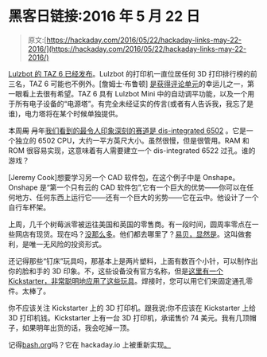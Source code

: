 # 黑客日链接:2016 年 5 月 22 日

> 原文:[https://hackaday.com/2016/05/22/hackaday-links-may-22-2016/](https://hackaday.com/2016/05/22/hackaday-links-may-22-2016/)

[Lulzbot 的 TAZ 6 已经发布](https://www.lulzbot.com/store/printers/lulzbot-taz-6)。Lulzbot 的打印机一直位居任何 3D 打印排行榜的前三名，TAZ 6 可能也不例外。[詹姆士·布鲁顿] [是获得评论单元](https://www.youtube.com/watch?v=-HO0R0Ud0I8)的幸运儿之一，第一眼看上去很有希望。TAZ 6 具有 Lulzbot Mini 中的自动调平功能，以及一个用于所有电子设备的“电源塔”。有完全未经证实的传言(或者有人告诉我，我忘了是谁)，电力塔将在某个时候单独提供。

本周~~周~~ ~~月~~年[我们看到的最令人印象深刻的赛道是 dis-integrated 6502](http://hackaday.com/2016/05/16/a-dis-integrated-6502/) 。它是一个独立的 6502 CPU，大约一平方英尺大小。虽然很慢，但是很管用。RAM 和 ROM 很容易实现，这意味着有人需要建立一个 dis-integrated 6522 过孔。谁的游戏？

[Jeremy Cook]想要学习另一个 CAD 软件包，在这个例子中是 Onshape。Onshape 是“第一个只有云的 CAD 软件包”,它有一个巨大的优势——你可以在任何地方、任何东西上运行它——还有一个巨大的劣势——它在云中。他设计了一个自行车杯架。

上周，几千个树莓派零被运往美国和英国的零售商。有一段时间，圆周率零点在一些网店有现货。现在吗？[没那么多](http://whereismypizero.com/)。他们都去哪里了？[易贝，显然是](http://www.ebay.com/itm/121991043540)。这叫做套利，是唯一无风险的投资形式。

还记得那些“钉床”玩具吗，那基本上是两片塑料，上面有数百个小针，可以制作出你的脸和手的 3D 印象。不，这些设备没有官方名称，但是[这里有一个 Kickstarter，非常聪明地应用了这些玩具](https://www.indiegogo.com/projects/pinjig-make-soldering-easy#/)。焊接时，您可以用它们来固定通孔零件。太棒了。

你不应该关注 Kickstarter 上的 3D 打印机。跟我说:你不应该在 Kickstarter 上给 3D 打印机钱。Kickstarter 上有一台 3D 打印机，承诺售价 74 美元。我有几顶帽子，如果明年出货的话，我会吃掉一顶。

记得[bash.org](http://bash.org/)吗？它在 hackaday.io 上被重新实现[。](https://hackaday.io/project/11551-hackadaybashorg)